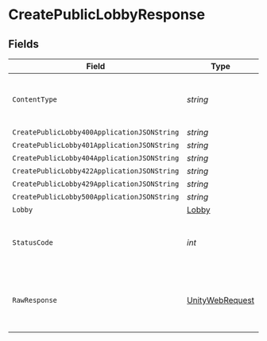 # CreatePublicLobbyResponse


## Fields

| Field                                                                                                            | Type                                                                                                             | Required                                                                                                         | Description                                                                                                      |
| ---------------------------------------------------------------------------------------------------------------- | ---------------------------------------------------------------------------------------------------------------- | ---------------------------------------------------------------------------------------------------------------- | ---------------------------------------------------------------------------------------------------------------- |
| `ContentType`                                                                                                    | *string*                                                                                                         | :heavy_check_mark:                                                                                               | HTTP response content type for this operation                                                                    |
| `CreatePublicLobby400ApplicationJSONString`                                                                      | *string*                                                                                                         | :heavy_minus_sign:                                                                                               | N/A                                                                                                              |
| `CreatePublicLobby401ApplicationJSONString`                                                                      | *string*                                                                                                         | :heavy_minus_sign:                                                                                               | N/A                                                                                                              |
| `CreatePublicLobby404ApplicationJSONString`                                                                      | *string*                                                                                                         | :heavy_minus_sign:                                                                                               | N/A                                                                                                              |
| `CreatePublicLobby422ApplicationJSONString`                                                                      | *string*                                                                                                         | :heavy_minus_sign:                                                                                               | N/A                                                                                                              |
| `CreatePublicLobby429ApplicationJSONString`                                                                      | *string*                                                                                                         | :heavy_minus_sign:                                                                                               | N/A                                                                                                              |
| `CreatePublicLobby500ApplicationJSONString`                                                                      | *string*                                                                                                         | :heavy_minus_sign:                                                                                               | N/A                                                                                                              |
| `Lobby`                                                                                                          | [Lobby](../../models/shared/Lobby.md)                                                                            | :heavy_minus_sign:                                                                                               | N/A                                                                                                              |
| `StatusCode`                                                                                                     | *int*                                                                                                            | :heavy_check_mark:                                                                                               | HTTP response status code for this operation                                                                     |
| `RawResponse`                                                                                                    | [UnityWebRequest](https://docs.unity3d.com/2021.3/Documentation/ScriptReference/Networking.UnityWebRequest.html) | :heavy_minus_sign:                                                                                               | Raw HTTP response; suitable for custom response parsing                                                          |